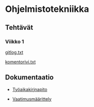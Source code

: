 # Ohjelmistotekniikka

## Tehtävät

### Viikko 1

[gitlog.txt](https://github.com/nikitaessine/ot-harjoitustyo/blob/master/laskarit/viikko1/gitlog.txt)

[komentorivi.txt](https://github.com/nikitaessine/ot-harjoitustyo/blob/master/laskarit/viikko1/komentorivi.txt)

## Dokumentaatio

- [Työaikakirjnapito](https://github.com/nikitaessine/ot-harjoitustyo/blob/master/dokumentaatio/tyokirjanpito.md)

- [Vaatimusmäärittely](https://github.com/nikitaessine/ot-harjoitustyo/blob/master/dokumentaatio/vaatimusmaarittely.md)


